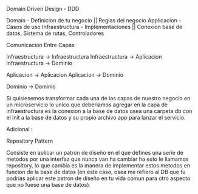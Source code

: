 
Domain Driven Design - DDD

Domain - Definicion de tu negocio || Reglas del negocio
Applicacion - Casos de uso
Infraestructura -  Implementaciones || Conexion base de datos, Sistema de rutas, Controladores


Comunicacion Entre Capas

Infraestructura ->  Infraestructura 
Infraestructura ->  Aplicacion 
Infraestructura ->  Dominio 

Aplicacion ->  Aplicacion 
Aplicacion ->  Dominio 

Dominio ->  Dominio 

Si quisiesemos transformar cada una de las capas de nuestro negocio en un microservicio lo unico que deberiamos agregar 
en la capa de infraestructura es la conexion a la base de datos osea una carpeta db con el init a la base de datos
y su propio archivo app para lanzar el servicio.


Adicional :

Repository Pattern

Consiste en aplicar un patron de diseño en el que defines una serie de metodos por una interfaz que nunca van ha cambiar
ha esto le llamamos repository, lo que cambia es la manera de implementar estos metodos en funcion de la base de datos 
(en este caso, osea me refiero al DB que tu podrias aplicar este patron de diseño en tu vida comun para otro aspecto que 
no fuese una base de datos).

